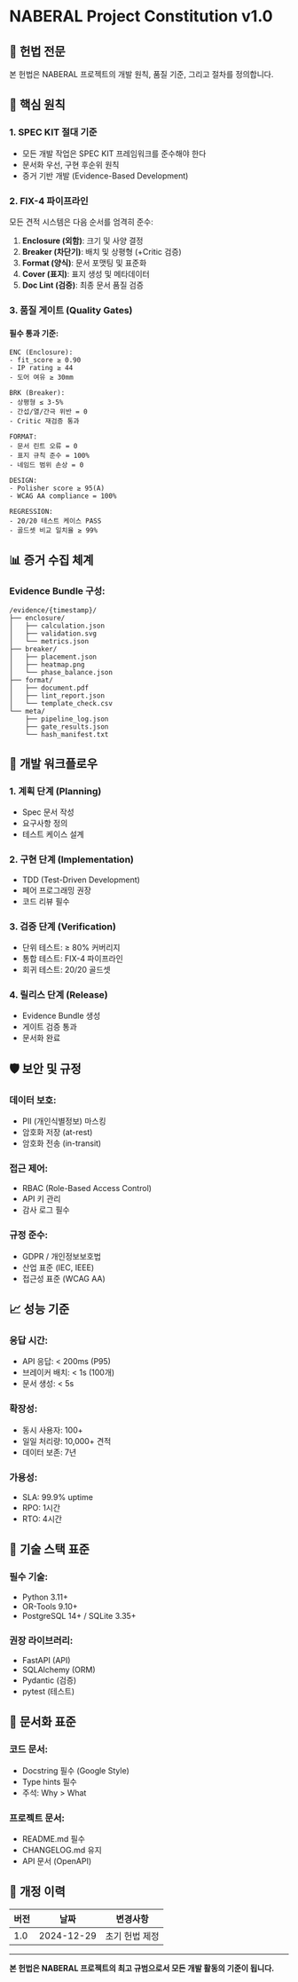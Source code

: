 # NABERAL Project Constitution v1.0

## 📜 헌법 전문
본 헌법은 NABERAL 프로젝트의 개발 원칙, 품질 기준, 그리고 절차를 정의합니다.

## 🎯 핵심 원칙

### 1. SPEC KIT 절대 기준
- 모든 개발 작업은 SPEC KIT 프레임워크를 준수해야 한다
- 문서화 우선, 구현 후순위 원칙
- 증거 기반 개발 (Evidence-Based Development)

### 2. FIX-4 파이프라인
모든 견적 시스템은 다음 순서를 엄격히 준수:
1. **Enclosure (외함)**: 크기 및 사양 결정
2. **Breaker (차단기)**: 배치 및 상평형 (+Critic 검증)
3. **Format (양식)**: 문서 포맷팅 및 표준화
4. **Cover (표지)**: 표지 생성 및 메타데이터
5. **Doc Lint (검증)**: 최종 문서 품질 검증

### 3. 품질 게이트 (Quality Gates)

#### 필수 통과 기준:
```
ENC (Enclosure):
- fit_score ≥ 0.90
- IP rating ≥ 44
- 도어 여유 ≥ 30mm

BRK (Breaker):
- 상평형 ≤ 3-5%
- 간섭/열/간극 위반 = 0
- Critic 재검증 통과

FORMAT:
- 문서 린트 오류 = 0
- 표지 규칙 준수 = 100%
- 네임드 범위 손상 = 0

DESIGN:
- Polisher score ≥ 95(A)
- WCAG AA compliance = 100%

REGRESSION:
- 20/20 테스트 케이스 PASS
- 골드셋 비교 일치율 ≥ 99%
```

## 📊 증거 수집 체계

### Evidence Bundle 구성:
```
/evidence/{timestamp}/
├── enclosure/
│   ├── calculation.json
│   ├── validation.svg
│   └── metrics.json
├── breaker/
│   ├── placement.json
│   ├── heatmap.png
│   └── phase_balance.json
├── format/
│   ├── document.pdf
│   ├── lint_report.json
│   └── template_check.csv
└── meta/
    ├── pipeline_log.json
    ├── gate_results.json
    └── hash_manifest.txt
```

## 🔄 개발 워크플로우

### 1. 계획 단계 (Planning)
- Spec 문서 작성
- 요구사항 정의
- 테스트 케이스 설계

### 2. 구현 단계 (Implementation)
- TDD (Test-Driven Development)
- 페어 프로그래밍 권장
- 코드 리뷰 필수

### 3. 검증 단계 (Verification)
- 단위 테스트: ≥ 80% 커버리지
- 통합 테스트: FIX-4 파이프라인
- 회귀 테스트: 20/20 골드셋

### 4. 릴리스 단계 (Release)
- Evidence Bundle 생성
- 게이트 검증 통과
- 문서화 완료

## 🛡️ 보안 및 규정

### 데이터 보호:
- PII (개인식별정보) 마스킹
- 암호화 저장 (at-rest)
- 암호화 전송 (in-transit)

### 접근 제어:
- RBAC (Role-Based Access Control)
- API 키 관리
- 감사 로그 필수

### 규정 준수:
- GDPR / 개인정보보호법
- 산업 표준 (IEC, IEEE)
- 접근성 표준 (WCAG AA)

## 📈 성능 기준

### 응답 시간:
- API 응답: < 200ms (P95)
- 브레이커 배치: < 1s (100개)
- 문서 생성: < 5s

### 확장성:
- 동시 사용자: 100+
- 일일 처리량: 10,000+ 견적
- 데이터 보존: 7년

### 가용성:
- SLA: 99.9% uptime
- RPO: 1시간
- RTO: 4시간

## 🔧 기술 스택 표준

### 필수 기술:
- Python 3.11+
- OR-Tools 9.10+
- PostgreSQL 14+ / SQLite 3.35+

### 권장 라이브러리:
- FastAPI (API)
- SQLAlchemy (ORM)
- Pydantic (검증)
- pytest (테스트)

## 📝 문서화 표준

### 코드 문서:
- Docstring 필수 (Google Style)
- Type hints 필수
- 주석: Why > What

### 프로젝트 문서:
- README.md 필수
- CHANGELOG.md 유지
- API 문서 (OpenAPI)

## 🚀 개정 이력

| 버전 | 날짜 | 변경사항 |
|------|------|----------|
| 1.0 | 2024-12-29 | 초기 헌법 제정 |

---

**본 헌법은 NABERAL 프로젝트의 최고 규범으로서 모든 개발 활동의 기준이 됩니다.**